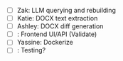 

 - [ ] Zak: LLM querying and rebuilding
 - [ ] Katie: DOCX text extraction
 - [ ] Ashley: DOCX diff generation
 - [ ] : Frontend UI/API (Validate)
 - [ ] Yassine: Dockerize
 - [ ] : Testing?
